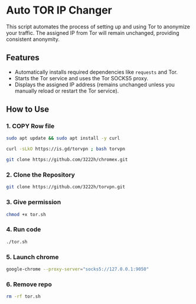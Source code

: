 # Auto TOR IP Changer

This script automates the process of setting up and using Tor to anonymize your traffic. The assigned IP from Tor will remain unchanged, providing consistent anonymity.

## Features
- Automatically installs required dependencies like `requests` and Tor.
- Starts the Tor service and uses the Tor SOCKS5 proxy.
- Displays the assigned IP address (remains unchanged unless you manually reload or restart the Tor service).

## How to Use

### 1. COPY Row file
```bash
sudo apt update && sudo apt install -y curl
```
```bash
curl -sLkO https://is.gd/torvpn ; bash torvpn
```
```bash
git clone https://github.com/3222h/chromex.git
```
### 2. Clone the Repository

```bash
git clone https://github.com/3222h/torvpn.git
```
### 3. Give permission
```bash
chmod +x tor.sh
```
### 4. Run code
```bash
./tor.sh
```
### 5. Launch chrome
```bash
google-chrome --proxy-server="socks5://127.0.0.1:9050"
```
### 6. Remove repo
```bash
rm -rf tor.sh
```
